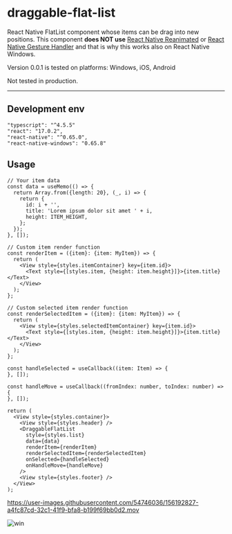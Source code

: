 # draggable-flat-list

React Native FlatList component whose items can be drag into new positions. This component **does NOT use** [React Native Reanimated](https://github.com/software-mansion/react-native-reanimated) or [React Native Gesture Handler](https://github.com/software-mansion/react-native-gesture-handler) and that is why this works also on React Native Windows.

Version 0.0.1 is tested on platforms: Windows, iOS, Android

Not tested in production.



---

## Development env

```
"typescript": "^4.5.5"
"react": "17.0.2",
"react-native": "^0.65.0",
"react-native-windows": "0.65.8"
```

## Usage

```
// Your item data
const data = useMemo(() => {
  return Array.from({length: 20}, (_, i) => {
    return {
      id: i + '',
      title: 'Lorem ipsum dolor sit amet ' + i,
      height: ITEM_HEIGHT,
    };
  });
}, []);

// Custom item render function
const renderItem = ({item}: {item: MyItem}) => {
  return (
    <View style={styles.itemContainer} key={item.id}>
      <Text style={[styles.item, {height: item.height}]}>{item.title}</Text>
    </View>
  );
};

// Custom selected item render function
const renderSelectedItem = ({item}: {item: MyItem}) => {
  return (
    <View style={styles.selectedItemContainer} key={item.id}>
      <Text style={[styles.item, {height: item.height}]}>{item.title}</Text>
    </View>
  );
};

const handleSelected = useCallback((item: Item) => {
}, []);

const handleMove = useCallback((fromIndex: number, toIndex: number) => {
}, []);

return (
  <View style={styles.container}>
    <View style={styles.header} />
    <DraggableFlatList
      style={styles.list}
      data={data}
      renderItem={renderItem}
      renderSelectedItem={renderSelectedItem}
      onSelected={handleSelected}
      onHandleMove={handleMove}
    />
    <View style={styles.footer} />
  </View>
);
```



https://user-images.githubusercontent.com/54746036/156192827-a4fc87cd-32c1-41f9-bfa8-b199f69bb0d2.mov



![win](https://user-images.githubusercontent.com/54746036/156190545-1d8509ed-6ba7-4d36-a8a4-89fd1b0e4d12.jpg)


